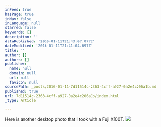 ```yaml
---
inFeed: true
hasPage: true
inNav: false
inLanguage: null
starred: false
keywords: []
description: ''
datePublished: '2016-01-11T21:43:07.077Z'
dateModified: '2016-01-11T21:41:04.697Z'
title: ''
author: []
authors: []
publisher:
  name: null
  domain: null
  url: null
  favicon: null
sourcePath: _posts/2016-01-11-7d11514c-2363-4cff-a927-0a2e4c206a1b.md
published: true
url: 7d11514c-2363-4cff-a927-0a2e4c206a1b/index.html
_type: Article

---
```

Here is another desktop photo that I took with a Fuji X100T.
![](https://the-grid-user-content.s3-us-west-2.amazonaws.com/7c4ca116-8c1c-4f84-9e20-2a175bdd9d65.jpg)